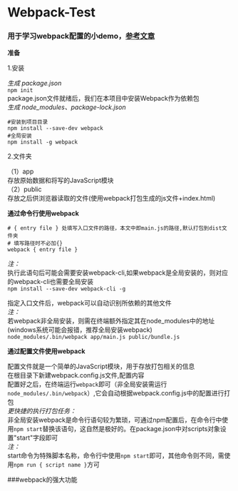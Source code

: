 # Webpack-Test 
### 用于学习webpack配置的小demo，[参考文章](https://segmentfault.com/a/1190000006178770)

**准备**

1.安装

*生成 package.json*  
`npm init`  
package.json文件就绪后，我们在本项目中安装Webpack作为依赖包  
*生成 node_modules、package-lock.json*  
```  
#安装到项目目录  
npm install --save-dev webpack  
#全局安装  
npm install -g webpack
```
2.文件夹

（1）app  
    存放原始数据和将写的JavaScript模块  
（2）public  
    存放之后供浏览器读取的文件(使用webpack打包生成的js文件+index.html)

**通过命令行使用webpack**

```
# { entry file } 处填写入口文件的路径，本文中即main.js的路径,默认打包到dist文件夹  
# 填写路径时不必加{}  
webpack { entry file }  
```  
*注：*  
执行此语句后可能会需要安装webpack-cli,如果webpack是全局安装的，则对应的webpack-cli也需要全局安装  
`npm install --save-dev webpack-cli -g`

指定入口文件后，webpack可以自动识别所依赖的其他文件  
*注：*  
若webpack非全局安装，则需在终端额外指定其在node_modules中的地址(windows系统可能会报错，推荐全局安装webpack)  
`node_modules/.bin/webpack app/main.js public/bundle.js`  

**通过配置文件使用webpack**

配置文件就是一个简单的JavaScript模块，用于存放打包相关的信息  
在根目录下新建webpack.config.js文件,配置内容  
配置好之后，在终端运行`webpack`即可（非全局安装需运行`node_modules/.bin/webpack`）,它会自动根据webpack.config.js中的配置进行打包  
*更快捷的执行打包任务：*  
非全局安装webpack是命令行语句较为繁琐，可通过npm配置后，在命令行中使用`npm start`替换该语句，这自然是极好的。在package.json中对scripts对象设置"start"字段即可  
*注：*  
start命令为特殊脚本名称，命令行中使用`npm start`即可，其他命令则不同，需使用`npm run { script name }`方可  

###webpack的强大功能